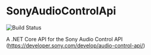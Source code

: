 # SonyAudioControlApi

![Build Status](https://github.com/iclanton/SonyAudioControlApi/workflows/CI/badge.svg?branch=master)

A .NET Core API for the Sony Audio Control API (https://developer.sony.com/develop/audio-control-api/)
